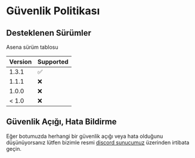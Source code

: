 # Güvenlik Politikası

## Desteklenen Sürümler

Asena sürüm tablosu

| Version | Supported          |
| ------- | ------------------ |
| 1.3.1   | :white_check_mark: |
| 1.1.1   | :x:                |
| 1.0.0   | :x:                |
| < 1.0   | :x:                |

## Güvenlik Açığı, Hata Bildirme

Eğer botumuzda herhangi bir güvenlik açığı veya hata olduğunu düşünüyorsanız lütfen
bizimle resmi [discord sunucumuz](https://discord.gg/CRgXhfs) üzerinden irtibata geçin.
